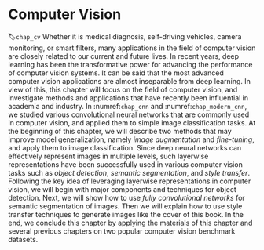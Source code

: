 # Computer Vision
:label:`chap_cv`
Whether it is medical diagnosis, self-driving vehicles, camera monitoring, or smart filters, many applications in the field of computer vision are closely related to our current and future lives. 
In recent years, deep learning has been
the transformative power for advancing the performance of computer vision systems.
It can be said that the most advanced computer vision applications are almost inseparable from deep learning.
In view of this, this chapter will focus on the field of computer vision, and investigate methods and applications that have recently been influential in academia and industry.
In :numref:`chap_cnn` and :numref:`chap_modern_cnn`, we studied various convolutional neural networks that are
commonly used in computer vision, and applied them
to simple image classification tasks. 
At the beginning of this chapter, we will describe
two methods that 
may improve model generalization, namely *image augmentation* and *fine-tuning*,
and apply them to image classification. 
Since deep neural networks can effectively represent images in multiple levels, 
such layerwise representations have been successfully 
used in various computer vision tasks such as *object detection*, *semantic segmentation*, and *style transfer*. 
Following the key idea of leveraging layerwise representations in computer vision,
we will begin with major components and techniques for object detection. Next, we will show how to use *fully convolutional networks* for semantic segmentation of images. Then we will explain how to use style transfer techniques to generate images like the cover of this book.
In the end, we conclude this chapter
by applying the materials of this chapter and several previous chapters on two popular computer vision benchmark datasets.
